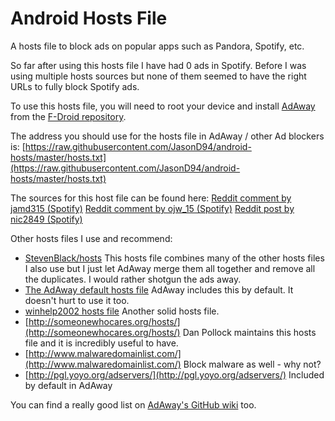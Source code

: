 # Android Hosts File
A hosts file to block ads on popular apps such as Pandora, Spotify, etc.

So far after using this hosts file I have had 0 ads in Spotify. Before I was
using multiple hosts sources but none of them seemed to have the right
URLs to fully block Spotify ads.

To use this hosts file, you will need to root your device and install
[AdAway](https://adaway.org/)
from the
[F-Droid repository](https://f-droid.org/repository/browse/?fdid=org.adaway).

The address you should use for the hosts file in AdAway / other Ad blockers is:
[https://raw.githubusercontent.com/JasonD94/android-hosts/master/hosts.txt](https://raw.githubusercontent.com/JasonD94/android-hosts/master/hosts.txt)

The sources for this host file can be found here:
[Reddit comment by jamd315 (Spotify)](https://www.reddit.com/r/technology/comments/5652yu/spotify_has_been_serving_computer_viruses_to/d8gczkl)
[Reddit comment by ojw_15 (Spotify)](https://www.reddit.com/r/Piracy/comments/4hu17m/spotify_desktop_version_still_shows_ads_with/d2vzp3i)
[Reddit post by nic2849 (Spotify)](https://www.reddit.com/r/Piracy/comments/4kn6rq/comprehensive_guide_to_blocking_ads_on_spotify/)

Other hosts files I use and recommend:

- [StevenBlack/hosts](https://github.com/StevenBlack/hosts)
This hosts file combines many of the other hosts files I also use but I just
let AdAway merge them all together and remove all the duplicates. I would rather
shotgun the ads away.
- [The AdAway default hosts file](https://adaway.org/hosts.txt)
AdAway includes this by default. It doesn't hurt to use it too.
- [winhelp2002 hosts file](http://winhelp2002.mvps.org/hosts.htm)
Another solid hosts file.
- [http://someonewhocares.org/hosts/](http://someonewhocares.org/hosts/)
Dan Pollock maintains this hosts file and it is incredibly useful to have.
- [http://www.malwaredomainlist.com/](http://www.malwaredomainlist.com/)
Block malware as well - why not?
- [http://pgl.yoyo.org/adservers/](http://pgl.yoyo.org/adservers/)
Included by default in AdAway

You can find a really good list on
[AdAway's GitHub wiki](https://github.com/AdAway/AdAway/wiki/HostsSources)
too.
